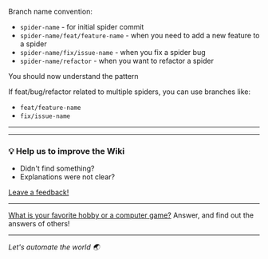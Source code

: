 Branch name convention:
- `spider-name` - for initial spider commit
- `spider-name/feat/feature-name` - when you need to add a new feature to a spider
- `spider-name/fix/issue-name` - when you fix a spider bug
- `spider-name/refactor` - when you want to refactor a spider

You should now understand the pattern

If feat/bug/refactor related to multiple spiders, you can use branches like:
- `feat/feature-name`
- `fix/issue-name`

---
---

### :bulb: Help us to improve the Wiki
- Didn't find something?
- Explanations were not clear?

[Leave a feedback!](https://docs.google.com/forms/d/e/1FAIpQLScE_i7txZOlPgFhmnBOephz9hdhvnJDbXjmkKqnjRSjx_d8kg/viewform?usp=pp_url&entry.685765712=Branch-Name-Convention.md)

---

[What is your favorite hobby or a computer game?](https://forms.gle/X4U9Jni6s3hfSW8e6) Answer, and find out the 
answers of others! 

---

*Let's automate the world :earth_asia:*
